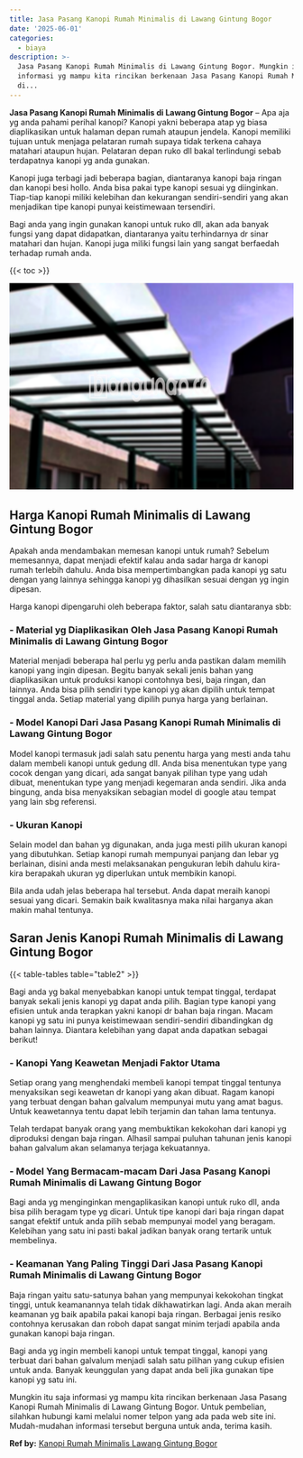 ```yaml
---
title: Jasa Pasang Kanopi Rumah Minimalis di Lawang Gintung Bogor
date: '2025-06-01'
categories:
  - biaya
description: >-
  Jasa Pasang Kanopi Rumah Minimalis di Lawang Gintung Bogor. Mungkin itu saja
  informasi yg mampu kita rincikan berkenaan Jasa Pasang Kanopi Rumah Minimalis
  di...
---
```


**Jasa Pasang Kanopi Rumah Minimalis di Lawang Gintung Bogor** – Apa aja yg anda pahami perihal kanopi? Kanopi yakni beberapa atap yg biasa diaplikasikan untuk halaman depan rumah ataupun jendela. Kanopi memiliki tujuan untuk menjaga pelataran rumah supaya tidak terkena cahaya matahari ataupun hujan. Pelataran depan ruko dll bakal terlindungi sebab terdapatnya kanopi yg anda gunakan.

Kanopi juga terbagi jadi beberapa bagian, diantaranya kanopi baja ringan dan kanopi besi hollo. Anda bisa pakai type kanopi sesuai yg diinginkan. Tiap-tiap kanopi miliki kelebihan dan kekurangan sendiri-sendiri yang akan menjadikan tipe kanopi punyai keistimewaan tersendiri.

Bagi anda yang ingin gunakan kanopi untuk ruko dll, akan ada banyak fungsi yang dapat didapatkan, diantaranya yaitu terhindarnya dr sinar matahari dan hujan. Kanopi juga miliki fungsi lain yang sangat berfaedah terhadap rumah anda.

{{< toc >}}

![Jasa Pasang Kanopi Rumah Minimalis di Lawang Gintung Bogor](/images/harga-kanopi-minimalis-07.png)

## Harga Kanopi Rumah Minimalis di Lawang Gintung Bogor

Apakah anda mendambakan memesan kanopi untuk rumah? Sebelum memesannya, dapat menjadi efektif kalau anda sadar harga dr kanopi rumah terlebih dahulu. Anda bisa mempertimbangkan pada kanopi yg satu dengan yang lainnya sehingga kanopi yg dihasilkan sesuai dengan yg ingin dipesan.

Harga kanopi dipengaruhi oleh beberapa faktor, salah satu diantaranya sbb:

### \- Material yg Diaplikasikan Oleh Jasa Pasang Kanopi Rumah Minimalis di Lawang Gintung Bogor

Material menjadi beberapa hal perlu yg perlu anda pastikan dalam memilih kanopi yang ingin dipesan. Begitu banyak sekali jenis bahan yang diaplikasikan untuk produksi kanopi contohnya besi, baja ringan, dan lainnya. Anda bisa pilih sendiri type kanopi yg akan dipilih untuk tempat tinggal anda. Setiap material yang dipilih punya harga yang berlainan.

### \- Model Kanopi Dari Jasa Pasang Kanopi Rumah Minimalis di Lawang Gintung Bogor

Model kanopi termasuk jadi salah satu penentu harga yang mesti anda tahu dalam membeli kanopi untuk gedung dll. Anda bisa menentukan type yang cocok dengan yang dicari, ada sangat banyak pilihan type yang udah dibuat, menentukan type yang menjadi kegemaran anda sendiri. Jika anda bingung, anda bisa menyaksikan sebagian model di google atau tempat yang lain sbg referensi.

### \- Ukuran Kanopi

Selain model dan bahan yg digunakan, anda juga mesti pilih ukuran kanopi yang dibutuhkan. Setiap kanopi rumah mempunyai panjang dan lebar yg berlainan, disini anda mesti melaksanakan pengukuran lebih dahulu kira-kira berapakah ukuran yg diperlukan untuk membikin kanopi.

Bila anda udah jelas beberapa hal tersebut. Anda dapat meraih kanopi sesuai yang dicari. Semakin baik kwalitasnya maka nilai harganya akan makin mahal tentunya.

## Saran Jenis Kanopi Rumah Minimalis di Lawang Gintung Bogor

{{< table-tables table="table2" >}}

Bagi anda yg bakal menyebabkan kanopi untuk tempat tinggal, terdapat banyak sekali jenis kanopi yg dapat anda pilih. Bagian type kanopi yang efisien untuk anda terapkan yakni kanopi dr bahan baja ringan. Macam kanopi yg satu ini punya keistimewaan sendiri-sendiri dibandingkan dg bahan lainnya. Diantara kelebihan yang dapat anda dapatkan sebagai berikut!

### \- Kanopi Yang Keawetan Menjadi Faktor Utama

Setiap orang yang menghendaki membeli kanopi tempat tinggal tentunya menyaksikan segi keawetan dr kanopi yang akan dibuat. Ragam kanopi yang terbuat dengan bahan galvalum mempunyai mutu yang amat bagus. Untuk keawetannya tentu dapat lebih terjamin dan tahan lama tentunya.

Telah terdapat banyak orang yang membuktikan kekokohan dari kanopi yg diproduksi dengan baja ringan. Alhasil sampai puluhan tahunan jenis kanopi bahan galvalum akan selamanya terjaga kekuatannya.

### \- Model Yang Bermacam-macam Dari Jasa Pasang Kanopi Rumah Minimalis di Lawang Gintung Bogor

Bagi anda yg menginginkan mengaplikasikan kanopi untuk ruko dll, anda bisa pilih beragam type yg dicari. Untuk tipe kanopi dari baja ringan dapat sangat efektif untuk anda pilih sebab mempunyai model yang beragam. Kelebihan yang satu ini pasti bakal jadikan banyak orang tertarik untuk membelinya.

### \- Keamanan Yang Paling Tinggi Dari Jasa Pasang Kanopi Rumah Minimalis di Lawang Gintung Bogor

Baja ringan yaitu satu-satunya bahan yang mempunyai kekokohan tingkat tinggi, untuk keamanannya telah tidak dikhawatirkan lagi. Anda akan meraih keamanan yg baik apabila pakai kanopi baja ringan. Berbagai jenis resiko contohnya kerusakan dan roboh dapat sangat minim terjadi apabila anda gunakan kanopi baja ringan.

Bagi anda yg ingin membeli kanopi untuk tempat tinggal, kanopi yang terbuat dari bahan galvalum menjadi salah satu pilihan yang cukup efisien untuk anda. Banyak keunggulan yang dapat anda beli jika gunakan tipe kanopi yg satu ini.

Mungkin itu saja informasi yg mampu kita rincikan berkenaan Jasa Pasang Kanopi Rumah Minimalis di Lawang Gintung Bogor. Untuk pembelian, silahkan hubungi kami melalui nomer telpon yang ada pada web site ini. Mudah-mudahan informasi tersebut berguna untuk anda, terima kasih.

**Ref by:**  [Kanopi Rumah Minimalis Lawang Gintung Bogor](https://id.wikipedia.org/wiki/Kanopi)
